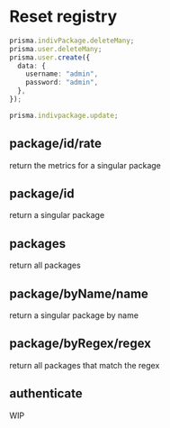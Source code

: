 # Reset registry

```typescript
prisma.indivPackage.deleteMany;
prisma.user.deleteMany;
prisma.user.create({
  data: {
    username: "admin",
    password: "admin",
  },
});

prisma.indivpackage.update;
```

## package/id/rate

return the metrics for a singular package

## package/id

return a singular package

## packages

return all packages

## package/byName/name

return a singular package by name

## package/byRegex/regex

return all packages that match the regex

## authenticate

WIP
